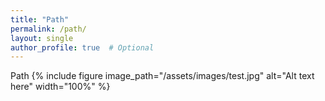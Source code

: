 ```yaml
---
title: "Path"
permalink: /path/
layout: single
author_profile: true  # Optional
---
```

Path
{% include figure image_path="/assets/images/test.jpg" alt="Alt text here" width="100%" %}
